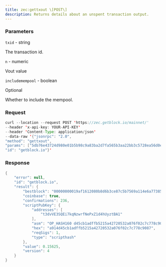 ```yaml
---
title: zec:gettxout \[POST\]
description: Returns details about an unspent transaction output.
---
```


### Parameters


`txid` - string

The transaction id.

`n` - numeric

Vout value

`includemempool` - boolean

Optional

Whether to include the mempool.

### Request

``` java
curl --location --request POST 'https://zec.getblock.io/mainnet/' 
--header 'x-api-key: YOUR-API-KEY' 
--header 'Content-Type: application/json' 
--data-raw '{"jsonrpc": "2.0",
"method": "gettxout",
"params": ["5db76e43724d980e01b5b98c9a83ba2d7fa565b3aa22bb3c5728ea56d0ed7cee", 2, false],
"id": "getblock.io"}'
```

###  Response

``` java
{
    "error": null,
    "id": "getblock.io",
    "result": {
        "bestblock": "00000000019af1612080b8d6b3ce87c5b7569a114e6a77385260cf45a6419fe1",
        "coinbase": true,
        "confirmations": 236,
        "scriptPubKey": {
            "addresses": [
                "t3dvVE3SQEi7kqNzwrfNePxZ1d4hUyztBA1"
            ],
            "asm": "OP_HASH160 d45cb1adffb5215a42720532a076f02c7c778c90 OP_EQUAL",
            "hex": "a914d45cb1adffb5215a42720532a076f02c7c778c9087",
            "reqSigs": 1,
            "type": "scripthash"
        },
        "value": 0.15625,
        "version": 4
    }
}
```

